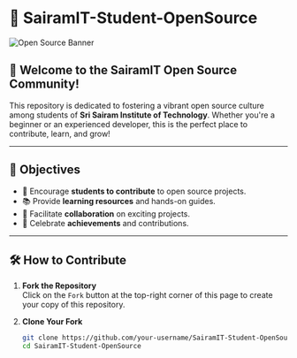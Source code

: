 # 🌟 SairamIT-Student-OpenSource  

![Open Source Banner](https://via.placeholder.com/1200x400.png?text=Welcome+to+SairamIT+Open+Source+Community)

## 🚀 Welcome to the SairamIT Open Source Community!  

This repository is dedicated to fostering a vibrant open source culture among students of **Sri Sairam Institute of Technology**. Whether you're a beginner or an experienced developer, this is the perfect place to contribute, learn, and grow!  

---

## 📌 Objectives  

- 🌱 Encourage **students to contribute** to open source projects.  
- 📚 Provide **learning resources** and hands-on guides.  
- 🤝 Facilitate **collaboration** on exciting projects.  
- 🎉 Celebrate **achievements** and contributions.  

---

## 🛠️ How to Contribute  

1. **Fork the Repository**  
   Click on the `Fork` button at the top-right corner of this page to create your copy of this repository.  

2. **Clone Your Fork**  
   ```bash
   git clone https://github.com/your-username/SairamIT-Student-OpenSource.git
   cd SairamIT-Student-OpenSource
